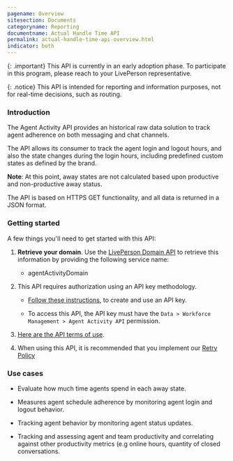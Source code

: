 ```yaml
---
pagename: Overview
sitesection: Documents
categoryname: Reporting
documentname: Actual Handle Time API
permalink: actual-handle-time-api-overview.html
indicator: both
---
```


{: .important}
This API is currently in an early adoption phase. To participate in this program, please reach to your LivePerson representative.

{: .notice}
This API is intended for reporting and information purposes, not for real-time decisions, such as routing.

### Introduction

The Agent Activity API provides an historical raw data solution to track agent adherence on both messaging and chat channels.

The API allows its consumer to track the agent login and logout hours, and also the state changes during the login hours, including predefined custom states as defined by the brand.

**Note**: At this point, away states are not calculated based upon productive and non-productive away status.

The API is based on HTTPS GET functionality, and all data is returned in a JSON format.

### Getting started

A few things you'll need to get started with this API:

1. **Retrieve your domain**. Use the [LivePerson Domain API](agent-domain-domain-api.html) to retrieve this information by providing the following service name:

	* agentActivityDomain

2. This API requires authorization using an API key methodology.

	* [Follow these instructions](guides-gettingstarted.html), to create and use an API key.
	
	* To access this API, the API key must have the `Data > Workforce Management > Agent Activity API` permission.  

3. [Here are the API terms of use](https://www.liveperson.com/policies/terms-of-use).

4. When using this API, it is recommended that you implement our [Retry Policy](guides-retry-policy.html)

### Use cases

* Evaluate how much time agents spend in each away state.
  
* Measures agent schedule adherence by monitoring agent login and logout behavior.

* Tracking agent behavior by monitoring agent status updates.

* Tracking and assessing agent and team productivity and correlating against other productivity metrics (e.g online hours, quantity of closed conversations.
